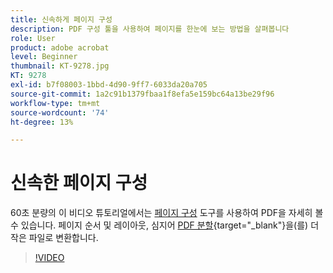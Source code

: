 ```yaml
---
title: 신속하게 페이지 구성
description: PDF 구성 툴을 사용하여 페이지를 한눈에 보는 방법을 살펴봅니다
role: User
product: adobe acrobat
level: Beginner
thumbnail: KT-9278.jpg
KT: 9278
exl-id: b7f08003-1bbd-4d90-9ff7-6033da20a705
source-git-commit: 1a2c91b1379fbaa1f8efa5e159bc64a13be29f96
workflow-type: tm+mt
source-wordcount: '74'
ht-degree: 13%

---
```


# 신속한 페이지 구성

60초 분량의 이 비디오 튜토리얼에서는 [페이지 구성](https://www.adobe.com/kr/acrobat/online/rearrange-pdf.html) 도구를 사용하여 PDF을 자세히 볼 수 있습니다. 페이지 순서 및 레이아웃, 심지어 [PDF 분할](https://www.adobe.com/acrobat/online/split-pdf.html){target=&quot;_blank&quot;}을(를) 더 작은 파일로 변환합니다.

>[!VIDEO](https://video.tv.adobe.com/v/338278?hidetitle=true)
